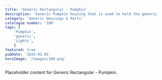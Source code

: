 ```yaml
---
title: 'Generic Rectangular - Pumpkin'
description: 'Generic Pumpkin housing that is used to hold the generic Pumpkin fronts. Can also be found in the collections page on Patreon.'
category: 'Generic Housings & Parts'
catalogue number: '180'
tags: [
    'Pumpkin', 
    'generic',
    'Lights', 
    ]
featured: true
pubDate: '2024-01-01'
heroImage: '/images/180.png'
---
```


Placeholder content for Generic Rectangular - Pumpkin.